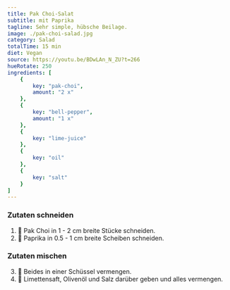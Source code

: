 ```yaml
---
title: Pak Choi-Salat
subtitle: mit Paprika
tagline: Sehr simple, hübsche Beilage.
image: ./pak-choi-salad.jpg
category: Salad
totalTime: 15 min
diet: Vegan
source: https://youtu.be/BDwLAn_N_ZU?t=266
hueRotate: 250
ingredients: [
    {
        key: "pak-choi",
        amount: "2 x"
    },
    {
        key: "bell-pepper",
        amount: "1 x"
    },
    {
        key: "lime-juice"
    },
    {
        key: "oil"
    },
    {
        key: "salt"
    }
]
---
```


### Zutaten schneiden

1. 🔪 Pak Choi in 1 - 2 cm breite Stücke schneiden.
2. 🔪 Paprika in 0.5 - 1 cm breite Scheiben schneiden.

### Zutaten mischen

3. 🥣 Beides in einer Schüssel vermengen.
4. 🧂 Limettensaft, Olivenöl und Salz darüber geben und alles vermengen.
